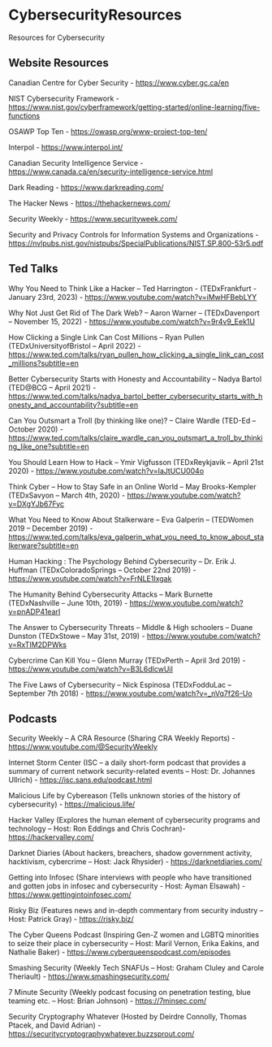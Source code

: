 # CybersecurityResources
Resources for Cybersecurity


## Website Resources

Canadian Centre for Cyber Security - https://www.cyber.gc.ca/en

NIST Cybersecurity Framework - https://www.nist.gov/cyberframework/getting-started/online-learning/five-functions

OSAWP Top Ten - https://owasp.org/www-project-top-ten/

Interpol - https://www.interpol.int/

Canadian Security Intelligence Service - https://www.canada.ca/en/security-intelligence-service.html


Dark Reading - https://www.darkreading.com/

The Hacker News - https://thehackernews.com/

Security Weekly - https://www.securityweek.com/

Security and Privacy Controls for Information Systems and Organizations - https://nvlpubs.nist.gov/nistpubs/SpecialPublications/NIST.SP.800-53r5.pdf


## Ted Talks
Why You Need to Think Like a Hacker – Ted Harrington - (TEDxFrankfurt - January 23rd, 2023) - https://www.youtube.com/watch?v=iMwHFBebLYY

Why Not Just Get Rid of The Dark Web? – Aaron Warner – (TEDxDavenport – November 15, 2022) - https://www.youtube.com/watch?v=9r4v9_Eek1U

How Clicking a Single Link Can Cost Millions – Ryan Pullen (TEDxUniversityofBristol – April 2022) - https://www.ted.com/talks/ryan_pullen_how_clicking_a_single_link_can_cost_millions?subtitle=en

Better Cybersecurity Starts with Honesty and Accountability – Nadya Bartol (TED@BCG – April 2021) - https://www.ted.com/talks/nadya_bartol_better_cybersecurity_starts_with_honesty_and_accountability?subtitle=en

Can You Outsmart a Troll (by thinking like one)? – Claire Wardle (TED-Ed – October 2020) - https://www.ted.com/talks/claire_wardle_can_you_outsmart_a_troll_by_thinking_like_one?subtitle=en

You Should Learn How to Hack – Ymir Vigfusson (TEDxReykjavik – April 21st 2020) - https://www.youtube.com/watch?v=IaJtUCU004o

Think Cyber – How to Stay Safe in an Online World – May Brooks-Kempler (TEDxSavyon – March 4th, 2020) - https://www.youtube.com/watch?v=DXgYJb67Fyc

What You Need to Know About Stalkerware – Eva Galperin – (TEDWomen 2019 – December 2019) - https://www.ted.com/talks/eva_galperin_what_you_need_to_know_about_stalkerware?subtitle=en

Human Hacking : The Psychology Behind Cybersecurity – Dr. Erik J. Huffman (TEDxColoradoSprings – October 22nd 2019) - https://www.youtube.com/watch?v=FrNLE1Ixgak

The Humanity Behind Cybersecurity Attacks – Mark Burnette (TEDxNashville – June 10th, 2019) - https://www.youtube.com/watch?v=pnADP41earI

The Answer to Cybersecurity Threats – Middle & High schoolers – Duane Dunston (TEDxStowe – May 31st, 2019) - https://www.youtube.com/watch?v=RxTIM2DPWks

Cybercrime Can Kill You – Glenn Murray (TEDxPerth – April 3rd 2019) - https://www.youtube.com/watch?v=B3L6dIcwUiI

The Five Laws of Cybersecurity – Nick Espinosa (TEDxFodduLac – September 7th 2018) - https://www.youtube.com/watch?v=_nVq7f26-Uo


## Podcasts

Security Weekly – A CRA Resource (Sharing CRA Weekly Reports) - https://www.youtube.com/@SecurityWeekly

Internet Storm Center (ISC – a daily short-form podcast that provides a summary of current network security-related events – Host: Dr. Johannes Ullrich) - https://isc.sans.edu/podcast.html

Malicious Life by Cybereason (Tells unknown stories of the history of cybersecurity) - https://malicious.life/

Hacker Valley (Explores the human element of cybersecurity programs and technology – Host: Ron Eddings and Chris Cochran)- https://hackervalley.com/

Darknet Diaries (About hackers, breachers, shadow government activity, hacktivism, cybercrime – Host: Jack Rhysider) - https://darknetdiaries.com/

Getting into Infosec (Share interviews with people who have transitioned and gotten jobs in infosec and cybersecurity - Host: Ayman Elsawah) - https://www.gettingintoinfosec.com/

Risky Biz (Features news and in-depth commentary from security industry – Host: Patrick Gray) - https://risky.biz/

The Cyber Queens Podcast (Inspiring Gen-Z women and LGBTQ minorities to seize their place in cybersecurity – Host: Maril Vernon, Erika Eakins, and Nathalie Baker) - https://www.cyberqueenspodcast.com/episodes

Smashing Security (Weekly Tech SNAFUs – Host: Graham Cluley and Carole Theriault) - https://www.smashingsecurity.com/

7 Minute Security (Weekly podcast focusing on penetration testing, blue teaming etc. – Host: Brian Johnson) - https://7minsec.com/

Security Cryptography Whatever (Hosted by Deirdre Connolly, Thomas Ptacek, and David Adrian) - https://securitycryptographywhatever.buzzsprout.com/
